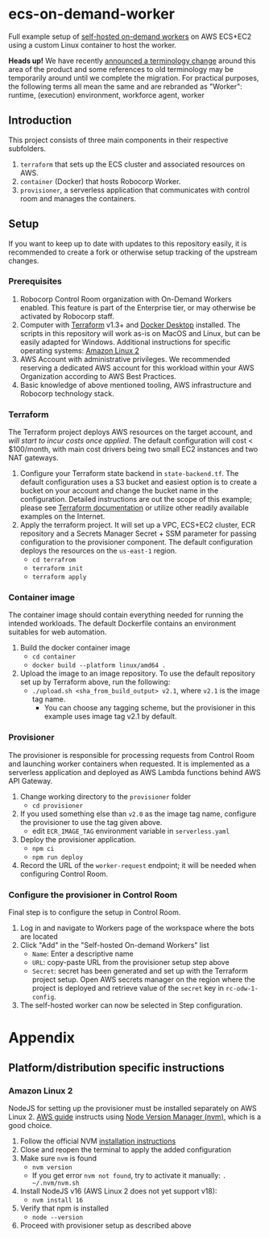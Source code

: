 # ecs-on-demand-worker

Full example setup of [self-hosted on-demand workers](https://robocorp.com/docs/control-room/unattended/worker-setups/on-demand) on AWS ECS+EC2 using a custom Linux container to host the worker.

**Heads up!** We have recently [announced a terminology change](https://updates.robocorp.com/release/txLlE-terminology-assistant-and-process-updates) around this area of the product and some references to old terminology may be temporarily around until we complete the migration. For practical purposes, the following terms all mean the same and are rebranded as "Worker": runtime, (execution) environment, workforce agent, worker

## Introduction

This project consists of three main components in their respective subfolders.
 1. `terraform` that sets up the ECS cluster and associated resources on AWS.
 2. `container` (Docker) that hosts Robocorp Worker.
 3. `provisioner`, a serverless application that communicates with control room and manages the containers.

## Setup

If you want to keep up to date with updates to this repository easily, it is recommended to create a fork or otherwise setup tracking of the upstream changes.

### Prerequisites

 1. Robocorp Control Room organization with On-Demand Workers enabled. This feature is part of the Enterprise tier, or may otherwise be activated by Robocorp staff.
 1. Computer with [Terraform](https://www.terraform.io) v1.3+ and [Docker Desktop](https://docker.com) installed.
 The scripts in this repository will work as-is on MacOS and Linux, but can be easily adapted for Windows. Additional instructions for specific operating systems: [Amazon Linux 2](#amazon-linux-2)
 1. AWS Account with administrative privileges. We recommended reserving a dedicated AWS account for this
 workload within your AWS Organization according to AWS Best Practices.
 1. Basic knowledge of above mentioned tooling, AWS infrastructure and Robocorp technology stack.

### Terraform

The Terraform project deploys AWS resources on the target account, and *will start to incur costs
once applied*. The default configuration will cost < $100/month, with main cost drivers being
two small EC2 instances and two NAT gateways.

 1. Configure your Terraform state backend in `state-backend.tf`. The default configuration uses
 a S3 bucket and easiest option is to create a bucket on your account and change the bucket name in the configuration. Detailed instructions are out the scope of this example; please see [Terraform documentation](https://developer.hashicorp.com/terraform/language/state/remote) or utilize other readily available
 examples on the Internet.
 1. Apply the terraform project. It will set up a VPC, ECS+EC2 cluster, ECR repository and a Secrets Manager Secret + SSM parameter for passing configuration to the provisioner component. The default configuration
 deploys the resources on the `us-east-1` region.
    - `cd terrafrom`
    - `terraform init`
    - `terraform apply`

### Container image

The container image should contain everything needed for running the intended workloads. The default
Dockerfile contains an environment suitables for web automation.

 1. Build the docker container image
    - `cd container`
    - `docker build --platform linux/amd64 .`
 1. Upload the image to an image repository. To use the default repository set up by
Terraform above, run the following:
    - `./upload.sh <sha_from_build_output> v2.1`, where `v2.1` is the image tag name.
        - You can choose any tagging scheme, but the provisioner in this example uses image tag v2.1 by default.

### Provisioner

The provisioner is responsible for processing requests from Control Room and launching
worker containers when requested. It is implemented as a serverless application and deployed
as AWS Lambda functions behind AWS API Gateway.

 1. Change working directory to the `provisioner` folder
     - `cd provisioner`
 1. If you used something else than `v2.0` as the image tag name, configure the provisioner to use the tag given above.
     - edit `ECR_IMAGE_TAG` environment variable in `serverless.yaml`
 1. Deploy the provisioner application.
     - `npm ci`
     - `npm run deploy`
 1. Record the URL of the `worker-request` endpoint; it will be needed when configuring Control Room.

### Configure the provisioner in Control Room

Final step is to configure the setup in Control Room.

 1. Log in and navigate to Workers page of the workspace where the bots are located
 1. Click "Add" in the "Self-hosted On-demand Workers" list
     - `Name`: Enter a descriptive name
     - `URL`: copy-paste URL from the provisioner setup step above
     - `Secret`: secret has been generated and set up with the Terraform project setup. Open AWS secrets manager on the region where the project is deployed and retrieve value of the `secret` key in `rc-odw-1-config`.
1. The self-hosted worker can now be selected in Step configuration.


# Appendix

## Platform/distribution specific instructions

### Amazon Linux 2

NodeJS for setting up the provisioner must be installed separately on AWS Linux 2.
[AWS guide](https://docs.aws.amazon.com/sdk-for-javascript/v2/developer-guide/setting-up-node-on-ec2-instance.html) instructs using [Node Version Manager (nvm)](https://github.com/nvm-sh/nvm), which is a good choice.
 1. Follow the official NVM [installation instructions](https://github.com/nvm-sh/nvm#install--update-script)
 1. Close and reopen the terminal to apply the added configuration
 1. Make sure `nvm` is found
    - `nvm version`
    - If you get error `nvm not found`, try to activate it manually: `. ~/.nvm/nvm.sh`
 1. Install NodeJS v16 (AWS Linux 2 does not yet support v18):
    - `nvm install 16`
 1. Verify that npm is installed
    - `node --version`
 1. Proceed with provisioner setup as described above
